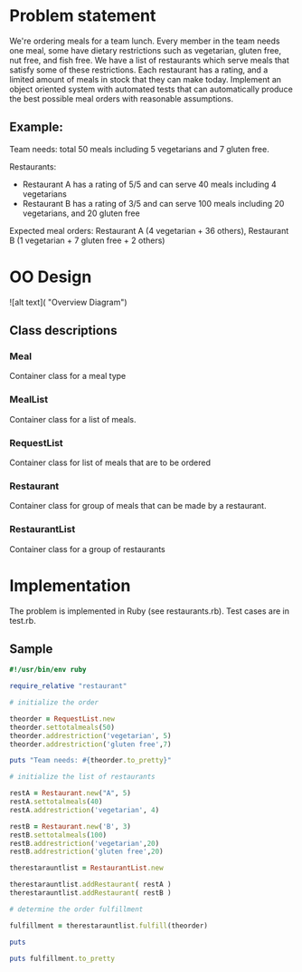 # Problem statement

We're ordering meals for a team lunch. Every member in the team needs
one meal, some have dietary restrictions such as vegetarian, gluten
free, nut free, and fish free. We have a list of restaurants which
serve meals that satisfy some of these restrictions. Each restaurant
has a rating, and a limited amount of meals in stock that they can
make today. Implement an object oriented system with automated tests
that can automatically produce the best possible meal orders with
reasonable assumptions.

## Example:

Team needs: total 50 meals including 5 vegetarians and 7 gluten free.

Restaurants:
* Restaurant A has a rating of 5/5 and can serve 40 meals including 4 vegetarians
* Restaurant B has a rating of 3/5 and can serve 100 meals including 20 vegetarians, and 20 gluten free

Expected meal orders: Restaurant A (4 vegetarian + 36 others), Restaurant B (1 vegetarian + 7 gluten free + 2 others)

# OO Design

![alt text]( "Overview Diagram")

## Class descriptions

### Meal

Container class for a meal type

### MealList

Container class for a list of meals.

### RequestList

Container class for list of meals that are to be ordered

### Restaurant

Container class for group of meals that can be made by a restaurant.

### RestaurantList

Container class for a group of restaurants

# Implementation

The problem is implemented in Ruby (see restaurants.rb). Test cases are in test.rb.

## Sample


```ruby
#!/usr/bin/env ruby

require_relative "restaurant"

# initialize the order

theorder = RequestList.new
theorder.settotalmeals(50)
theorder.addrestriction('vegetarian', 5)
theorder.addrestriction('gluten free',7)

puts "Team needs: #{theorder.to_pretty}"

# initialize the list of restaurants

restA = Restaurant.new("A", 5)
restA.settotalmeals(40)
restA.addrestriction('vegetarian', 4)

restB = Restaurant.new('B', 3)
restB.settotalmeals(100)
restB.addrestriction('vegetarian',20)
restB.addrestriction('gluten free',20)

therestarauntlist = RestaurantList.new

therestarauntlist.addRestaurant( restA )
therestarauntlist.addRestaurant( restB )

# determine the order fulfillment

fulfillment = therestarauntlist.fulfill(theorder)

puts

puts fulfillment.to_pretty

```